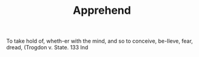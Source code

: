 ---
title: Apprehend
letter: A
permalink: "/definitions/apprehend.html"
body: To take hold of, wheth-er with the mind, and so to conceive, be-Ileve, fear,
  dread, (Trogdon v. State. 133 Ind
published_at: '2018-07-07'
source: Black's Law Dictionary
layout: post
---